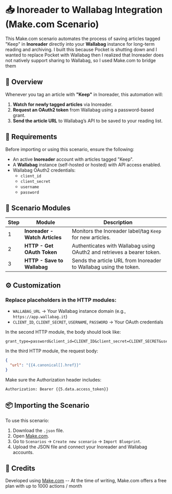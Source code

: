 # 📥 Inoreader to Wallabag Integration (Make.com Scenario)

This Make.com scenario automates the process of saving articles tagged "Keep" in **Inoreader** directly into your **Wallabag** instance for long-term reading and archiving. I built this because Pocket is shutting down and I wanted to replace Pocket with Wallabag then I realized that Inoreader does not natively support sharing to Wallabag, so I used Make.com to bridge them 

## 🚀 Overview

Whenever you tag an article with **"Keep"** in Inoreader, this automation will:
1. **Watch for newly tagged articles** via Inoreader.
2. **Request an OAuth2 token** from Wallabag using a password-based grant.
3. **Send the article URL** to Wallabag’s API to be saved to your reading list.

## 🔧 Requirements

Before importing or using this scenario, ensure the following:

- An active **Inoreader** account with articles tagged "Keep".
- A **Wallabag** instance (self-hosted or hosted) with API access enabled.
- Wallabag OAuth2 credentials:
  - `client_id`
  - `client_secret`
  - `username`
  - `password`

## 🧩 Scenario Modules

| Step | Module | Description |
|------|--------|-------------|
| 1 | **Inoreader - Watch Articles** | Monitors the Inoreader label/tag `Keep` for new articles. |
| 2 | **HTTP - Get OAuth Token** | Authenticates with Wallabag using OAuth2 and retrieves a bearer token. |
| 3 | **HTTP - Save to Wallabag** | Sends the article URL from Inoreader to Wallabag using the token. |

## ⚙️ Customization

### Replace placeholders in the HTTP modules:
- `WALLABAG_URL` → Your Wallabag instance domain (e.g., `https://app.wallabag.it`)
- `CLIENT_ID`, `CLIENT_SECRET`, `USERNAME`, `PASSWORD` → Your OAuth credentials

In the second HTTP module, the body should look like:
```plaintext
grant_type=password&client_id=CLIENT_ID&client_secret=CLIENT_SECRET&username=USERNAME&password=PASSWORD
```

In the third HTTP module, the request body:
```json
{
  "url": "{{4.canonical[].href}}"
}
```

Make sure the Authorization header includes:
```http
Authorization: Bearer {{5.data.access_token}}
```

## 📦 Importing the Scenario

To use this scenario:
1. Download the `.json` file.
2. Open [Make.com](https://www.make.com).
3. Go to `Scenarios` → `Create new scenario` → `Import Blueprint`.
4. Upload the JSON file and connect your Inoreader and Wallabag accounts.

## 🙌 Credits

Developed using [Make.com](https://make.com) -- At the time of writing, Make.com offers a free plan with up to 1000 actions / month
